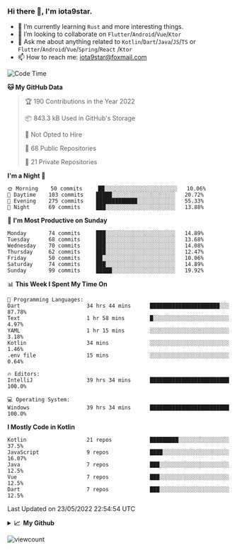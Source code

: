 ### Hi there 👋, I'm iota9star.

- 🌱 I’m currently learning `Rust` and more interesting things.
- 👯 I’m looking to collaborate on `Flutter`/`Android`/`Vue`/`Ktor`
- 💬 Ask me about anything related to `Kotlin`/`Dart`/`Java`/`JS`/`TS` or `Flutter`/`Android`/`Vue`/`Spring`/`React`
  /`Ktor`
- 📫 How to reach me: [iota9star@foxmail.com](iota9star@foxmail.com)



<!--START_SECTION:waka-->
![Code Time](http://img.shields.io/badge/Code%20Time-3%2C009%20hrs%201%20min-blue)

**🐱 My GitHub Data** 

> 🏆 190 Contributions in the Year 2022
 > 
> 📦 843.3 kB Used in GitHub's Storage 
 > 
> 🚫 Not Opted to Hire
 > 
> 📜 68 Public Repositories 
 > 
> 🔑 21 Private Repositories  
 > 
**I'm a Night 🦉** 

```text
🌞 Morning    50 commits     ██░░░░░░░░░░░░░░░░░░░░░░░   10.06% 
🌆 Daytime    103 commits    █████░░░░░░░░░░░░░░░░░░░░   20.72% 
🌃 Evening    275 commits    █████████████░░░░░░░░░░░░   55.33% 
🌙 Night      69 commits     ███░░░░░░░░░░░░░░░░░░░░░░   13.88%

```
📅 **I'm Most Productive on Sunday** 

```text
Monday       74 commits     ███░░░░░░░░░░░░░░░░░░░░░░   14.89% 
Tuesday      68 commits     ███░░░░░░░░░░░░░░░░░░░░░░   13.68% 
Wednesday    70 commits     ███░░░░░░░░░░░░░░░░░░░░░░   14.08% 
Thursday     62 commits     ███░░░░░░░░░░░░░░░░░░░░░░   12.47% 
Friday       50 commits     ██░░░░░░░░░░░░░░░░░░░░░░░   10.06% 
Saturday     74 commits     ███░░░░░░░░░░░░░░░░░░░░░░   14.89% 
Sunday       99 commits     █████░░░░░░░░░░░░░░░░░░░░   19.92%

```


📊 **This Week I Spent My Time On** 

```text
💬 Programming Languages: 
Dart                     34 hrs 44 mins      ██████████████████████░░░   87.78% 
Text                     1 hr 58 mins        █░░░░░░░░░░░░░░░░░░░░░░░░   4.97% 
YAML                     1 hr 15 mins        ░░░░░░░░░░░░░░░░░░░░░░░░░   3.18% 
Kotlin                   34 mins             ░░░░░░░░░░░░░░░░░░░░░░░░░   1.46% 
.env file                15 mins             ░░░░░░░░░░░░░░░░░░░░░░░░░   0.64%

🔥 Editors: 
IntelliJ                 39 hrs 34 mins      █████████████████████████   100.0%

💻 Operating System: 
Windows                  39 hrs 34 mins      █████████████████████████   100.0%

```

**I Mostly Code in Kotlin** 

```text
Kotlin                   21 repos            █████████░░░░░░░░░░░░░░░░   37.5% 
JavaScript               9 repos             ████░░░░░░░░░░░░░░░░░░░░░   16.07% 
Java                     7 repos             ███░░░░░░░░░░░░░░░░░░░░░░   12.5% 
Vue                      7 repos             ███░░░░░░░░░░░░░░░░░░░░░░   12.5% 
Dart                     7 repos             ███░░░░░░░░░░░░░░░░░░░░░░   12.5%

```



 Last Updated on 23/05/2022 22:54:54 UTC
<!--END_SECTION:waka-->

<details>
  <summary><b>📈&nbsp;&nbsp;My Github</b></summary>
  <br>
  <img src='https://github-profile-trophy.vercel.app/?username=iota9star'>
  <img src='https://bad-apple-github-readme.vercel.app/api?show_bg=1&username=iota9star&hide_title=true'>
  <img src='http://cr-skills-chart-widget.azurewebsites.net/api/api?username=iota9star'>
</details>


![viewcount](https://count.getloli.com/get/@iota9star?theme=rule34)
